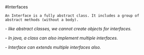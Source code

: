 #Interfaces

`An Interface is a fully abstract class. It includes a group of abstract methods (without a body).`

*- like abstract classes, we cannot create objects for interfaces.*

*- In java, a class can also implement multiple interfaces.*

*- Interface can extends multiple interfaces also.*